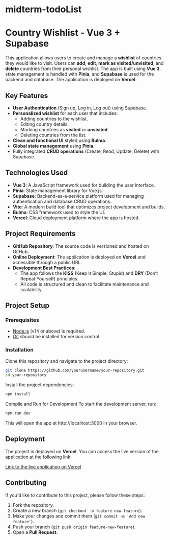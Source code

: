 # midterm-todoList
# Country Wishlist - Vue 3 + Supabase

This application allows users to create and manage a **wishlist** of countries they would like to visit. Users can **add**, **edit**, **mark as visited/unvisited**, and **delete** countries from their personal wishlist. The app is built using **Vue 3**, state management is handled with **Pinia**, and **Supabase** is used for the backend and database. The application is deployed on **Vercel**.

## Key Features

- **User Authentication** (Sign up, Log in, Log out) using Supabase.
- **Personalized wishlist** for each user that includes:
  - Adding countries to the wishlist.
  - Editing country details.
  - Marking countries as **visited** or **unvisited**.
  - Deleting countries from the list.
- **Clean and functional UI** styled using **Bulma**.
- **Global state management** using **Pinia**.
- Fully integrated **CRUD operations** (Create, Read, Update, Delete) with Supabase.

## Technologies Used

- **Vue 3**: A JavaScript framework used for building the user interface.
- **Pinia**: State management library for Vue.js.
- **Supabase**: Backend-as-a-service platform used for managing authentication and database CRUD operations.
- **Vite**: A modern build tool that optimizes project development and builds.
- **Bulma**: CSS framework used to style the UI.
- **Vercel**: Cloud deployment platform where the app is hosted.

## Project Requirements

- **GitHub Repository**: The source code is versioned and hosted on GitHub.
- **Online Deployment**: The application is deployed on **Vercel** and accessible through a public URL.
- **Development Best Practices**:
  - The app follows the **KISS** (Keep It Simple, Stupid) and **DRY** (Don’t Repeat Yourself) principles.
  - All code is structured and clean to facilitate maintenance and scalability.

## Project Setup

### Prerequisites

- [Node.js](https://nodejs.org/en/) (v14 or above) is required.
- [Git](https://git-scm.com/) should be installed for version control.

### Installation

Clone this repository and navigate to the project directory:

```sh
git clone https://github.com/yourusername/your-repository.git
cd your-repository
```

Install the project dependencies:
```sh
npm install
```

Compile and Run for Development
To start the development server, run:
```sh
npm run dev
```
This will open the app at http://localhost:3000 in your browser.


## Deployment

The project is deployed on **Vercel**. You can access the live version of the application at the following link:

[Link to the live application on Vercel](https://midterm-todo-list.vercel.app/)

## Contributing

If you'd like to contribute to this project, please follow these steps:

1. Fork the repository.
2. Create a new branch (`git checkout -b feature-new-feature`).
3. Make your changes and commit them (`git commit -m 'Add new feature'`).
4. Push your branch (`git push origin feature-new-feature`).
5. Open a **Pull Request**.


